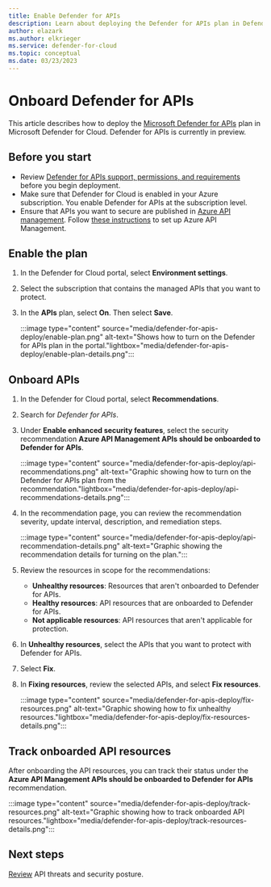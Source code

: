```yaml
---
title: Enable Defender for APIs 
description: Learn about deploying the Defender for APIs plan in Defender for Cloud
author: elazark
ms.author: elkrieger
ms.service: defender-for-cloud
ms.topic: conceptual
ms.date: 03/23/2023
---
```

# Onboard Defender for APIs

This article describes how to deploy the [Microsoft Defender for APIs](defender-for-apis-introduction.md) plan in Microsoft Defender for Cloud. Defender for APIs is currently in preview.

## Before you start

- Review [Defender for APIs support, permissions, and requirements](defender-for-apis-introduction.md) before you begin deployment.
- Make sure that Defender for Cloud is enabled in your Azure subscription. You enable Defender for APIs at the subscription level.
- Ensure that APIs you want to secure are published in [Azure API management](/azure/api-management/api-management-key-concepts). Follow [these instructions](/azure/api-management/get-started-create-service-instance) to set up Azure API Management.

## Enable the plan

1. In the Defender for Cloud portal, select **Environment settings**.
1. Select the subscription that contains the managed APIs that you want to protect. 
1. In the **APIs** plan, select **On**. Then select **Save**.

    :::image type="content" source="media/defender-for-apis-deploy/enable-plan.png" alt-text="Shows how to turn on the Defender for APIs plan in the portal."lightbox="media/defender-for-apis-deploy/enable-plan-details.png":::

## Onboard APIs

1. In the Defender for Cloud portal, select **Recommendations**.
1. Search for *Defender for APIs*.
1. Under **Enable enhanced security features**, select the security recommendation **Azure API Management APIs should be onboarded to Defender for APIs**.

    :::image type="content" source="media/defender-for-apis-deploy/api-recommendations.png" alt-text="Graphic showing how to turn on the Defender for APIs plan from the recommendation."lightbox="media/defender-for-apis-deploy/api-recommendations-details.png":::

1. In the recommendation page, you can review the recommendation severity, update interval, description, and remediation steps.

    :::image type="content" source="media/defender-for-apis-deploy/api-recommendation-details.png" alt-text="Graphic showing the recommendation details for turning on the plan.":::

1. Review the resources in scope for the recommendations:
    - **Unhealthy resources**: Resources that aren't onboarded to Defender for APIs.
    - **Healthy resources**: API resources that are onboarded to Defender for APIs.
    - **Not applicable resources**: API resources that aren't applicable for protection.

1. In **Unhealthy resources**, select the APIs that you want to protect with Defender for APIs.
1. Select **Fix**. 
1. In **Fixing resources**, review the selected APIs, and select **Fix resources**.

    :::image type="content" source="media/defender-for-apis-deploy/fix-resources.png" alt-text="Graphic showing how to fix unhealthy resources."lightbox="media/defender-for-apis-deploy/fix-resources-details.png":::


## Track onboarded API resources

After onboarding the API resources, you can track their status under the **Azure API Management APIs should be onboarded to Defender for APIs** recommendation.

:::image type="content" source="media/defender-for-apis-deploy/track-resources.png" alt-text="Graphic showing how to track onboarded API resources."lightbox="media/defender-for-apis-deploy/track-resources-details.png":::


## Next steps

[Review](defender-for-apis-posture.md) API threats and security posture.


